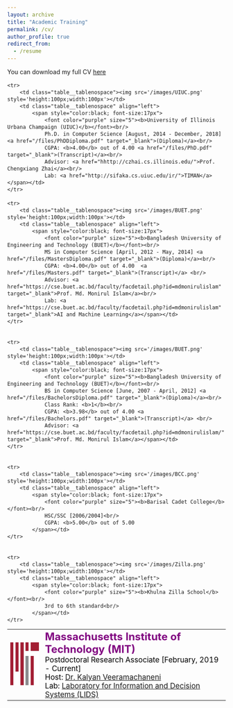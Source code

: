 ```yaml
---
layout: archive
title: "Academic Training"
permalink: /cv/
author_profile: true
redirect_from:
  - /resume
---
```


You can download my full CV [here](../files/CV.pdf)

<table class="table__tablenospace">
	<tr>
		<td class="table__tablenospace"><img src='/images/MIT.png' style='height:100px;width:100px'></td>
		<td class="table__tablenospace" align="left">
			<span style="color:black; font-size:17px"> 
				<font color="purple" size="5"><b>Massachusetts Institute of Technology (MIT)</b></font><br/>
				Postdoctoral Research Associate [February, 2019 - Current]<br/>
				Host: <a href="https://kalyan.lids.mit.edu/">Dr. Kalyan Veeramachaneni</a><br/>
				Lab: <a href="https://lids.mit.edu/">Laboratory for Information and Decision Systems (LIDS)</a></span></td>
 	</tr>
	
	<tr>
		<td class="table__tablenospace"><img src='/images/UIUC.png' style='height:100px;width:100px'></td>
		<td class="table__tablenospace" align="left">
			<span style="color:black; font-size:17px"> 
				<font color="purple" size="5"><b>University of Illinois Urbana Champaign (UIUC)</b></font><br/>
				Ph.D. in Computer Science [August, 2014 - December, 2018] <a href="/files/PhDDiploma.pdf" target="_blank">(Diploma)</a><br/>
				CGPA: <b>4.00</b> out of 4.00 <a href="/files/PhD.pdf" target="_blank">(Transcript)</a><br/>
				Advisor: <a href="hhttp://czhai.cs.illinois.edu/">Prof. Chengxiang Zhai</a><br/>
				Lab: <a href="http://sifaka.cs.uiuc.edu/ir/">TIMAN</a></span></td>	
 	</tr>
	
	<tr>
		<td class="table__tablenospace"><img src='/images/BUET.png' style='height:100px;width:100px'></td>
		<td class="table__tablenospace" align="left">
			<span style="color:black; font-size:17px"> 
				<font color="purple" size="5"><b>Bangladesh University of Engineering and Technology (BUET)</b></font><br/>
				MS in Computer Science [April, 2012 - May, 2014] <a href="/files/MastersDiploma.pdf" target="_blank">(Diploma)</a><br/>
				CGPA: <b>4.00</b> out of 4.00  <a href="/files/Masters.pdf" target="_blank">(Transcript)</a> <br/>
				Advisor: <a href="https://cse.buet.ac.bd/faculty/facdetail.php?id=mdmonirulislam" target="_blank">Prof. Md. Monirul Islam</a><br/>
				Lab: <a href="https://cse.buet.ac.bd/faculty/facdetail.php?id=mdmonirulislam" target="_blank">AI and Machine Learning</a></span></td>	
 	</tr>
	
	
	<tr>
		<td class="table__tablenospace"><img src='/images/BUET.png' style='height:100px;width:100px'></td>
		<td class="table__tablenospace" align="left">
			<span style="color:black; font-size:17px"> 
				<font color="purple" size="5"><b>Bangladesh University of Engineering and Technology (BUET)</b></font><br/>
				BS in Computer Science [June, 2007 - April, 2012] <a href="/files/BachelorsDiploma.pdf" target="_blank">(Diploma)</a><br/>
				Class Rank: <b>1</b><br/>
				CGPA: <b>3.98</b> out of 4.00 <a href="/files/Bachelors.pdf" target="_blank">(Transcript)</a> <br/>
				Advisor: <a href="https://cse.buet.ac.bd/faculty/facdetail.php?id=mdmonirulislam/" target="_blank">Prof. Md. Monirul Islam</a></span></td>
 	</tr>
	
	
	<tr>
		<td class="table__tablenospace"><img src='/images/BCC.png' style='height:100px;width:100px'></td>
		<td class="table__tablenospace" align="left">
			<span style="color:black; font-size:17px"> 
				<font color="purple" size="5"><b>Barisal Cadet College</b></font><br/>
				HSC/SSC [2006/2004]<br/>
				CGPA: <b>5.00</b> out of 5.00 
			</span></td>	
 	</tr>
 	
 	
 	<tr>
		<td class="table__tablenospace"><img src='/images/Zilla.png' style='height:100px;width:100px'></td>
		<td class="table__tablenospace" align="left">
			<span style="color:black; font-size:17px"> 
				<font color="purple" size="5"><b>Khulna Zilla School</b></font><br/>
				3rd to 6th standard<br/>
			</span></td>	
 	</tr>
 	
 	
	
<table>









